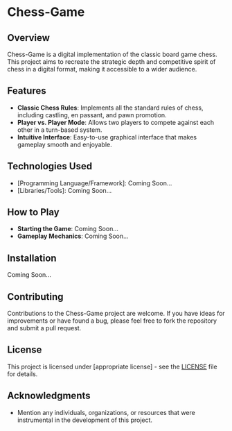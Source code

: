 # Chess-Game

## Overview
Chess-Game is a digital implementation of the classic board game chess. This project aims to recreate the strategic depth and competitive spirit of chess in a digital format, making it accessible to a wider audience.

## Features
- **Classic Chess Rules**: Implements all the standard rules of chess, including castling, en passant, and pawn promotion.
- **Player vs. Player Mode**: Allows two players to compete against each other in a turn-based system.
- **Intuitive Interface**: Easy-to-use graphical interface that makes gameplay smooth and enjoyable.

## Technologies Used
- [Programming Language/Framework]: Coming Soon...
- [Libraries/Tools]: Coming Soon...

## How to Play
- **Starting the Game**: Coming Soon...
- **Gameplay Mechanics**: Coming Soon...

## Installation
Coming Soon...

## Contributing
Contributions to the Chess-Game project are welcome. If you have ideas for improvements or have found a bug, please feel free to fork the repository and submit a pull request.

## License
This project is licensed under [appropriate license] - see the [LICENSE](LICENSE) file for details.

## Acknowledgments
- Mention any individuals, organizations, or resources that were instrumental in the development of this project.

